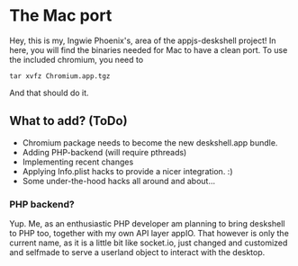 # The Mac port

Hey, this is my, Ingwie Phoenix's, area of the appjs-deskshell project! In here, you will find the binaries needed for Mac to have a clean port. To use the included chromium, you need to

    tar xvfz Chromium.app.tgz

And that should do it.

## What to add? (ToDo)
- Chromium package needs to become the new deskshell.app bundle.
- Adding PHP-backend (will require pthreads)
- Implementing recent changes
- Applying Info.plist hacks to provide a nicer integration. :)
- Some under-the-hood hacks all around and about...

### PHP backend?
Yup. Me, as an enthusiastic PHP developer am planning to bring deskshell to PHP too, together with my own API layer appIO. That however is only the current name, as it is a little bit like socket.io, just changed and customized and selfmade to serve a userland object to interact with the desktop.